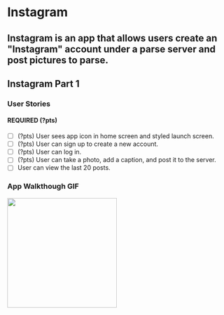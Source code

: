 # Instagram

Instagram is an app that allows users create an "Instagram" account under a parse server and post pictures to parse.
---

## Instagram Part 1

### User Stories

#### REQUIRED (?pts)
- [ ] (?pts) User sees app icon in home screen and styled launch screen.
- [ ] (?pts) User can sign up to create a new account.
- [ ] (?pts) User can log in.
- [ ] (?pts) User can take a photo, add a caption, and post it to the server.
- [ ] User can view the last 20 posts.

### App Walkthough GIF

<img src="YOUR_GIF_URL_HERE" width=250><br>
